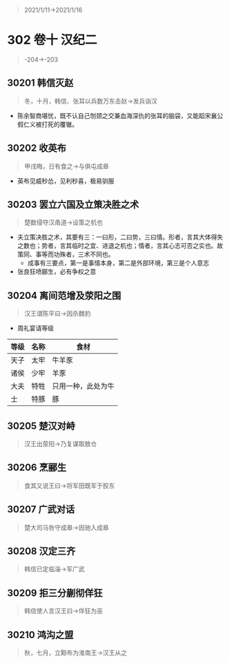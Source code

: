 > 2021/1/11->2021/1/16

# 302 卷十 汉纪二

> -204->-203

## 30201 韩信灭赵
> 冬，十月，韩信、张耳以兵数万东击赵->发兵诣汉
- 陈余智商堪忧，既不认自己刎颈之交兼血海深仇的张耳的脑袋，又能蹈宋襄公假仁义被打死的覆辙。

## 30202 收英布
> 甲戌晦，日有食之->与俱屯成皋
- 英布见威秒怂，见利秒喜，极易驯服

## 30203 罢立六国及立策决胜之术
> 楚数侵夺汉甬道->设策之机也
- 夫立策决胜之术，其要有三：一曰形，二曰势，三曰情。形者，言其大体得失之数也；势者，言其临时之宜、进退之机也；情者，言其心志可否之实也。故策同、事等而功殊者，三术不同也。
  - 成事有三要点，第一是事情本身，第二是外部环境，第三是个人意志
- 张良狂喷郦生，必有争权之意

## 30204 离间范增及荥阳之围
> 汉王谓陈平曰->因杀魏豹
- 周礼宴请等级

等级|名称|食材
--|--|--
天子|太牢|牛羊豕
诸侯|少牢|羊豕
大夫|特牲|只用一种，此处为牛
士|特豚|豚

## 30205 楚汉对峙
> 汉王出荥阳->乃复谋取敖仓

## 30206 烹郦生
> 食其又说王曰->将军田既军于胶东

## 30207 广武对话
> 楚大司马咎守成皋->因驰入成皋

## 30208 汉定三齐
> 韩信已定临淄->军广武

## 30209 拒三分蒯彻佯狂
> 韩信使人言汉王曰->佯狂为巫

## 30210 鸿沟之盟
> 秋，七月，立黥布为淮南王->汉王从之